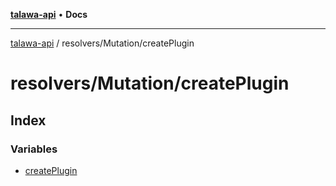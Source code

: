 [**talawa-api**](../../../README.md) • **Docs**

***

[talawa-api](../../../modules.md) / resolvers/Mutation/createPlugin

# resolvers/Mutation/createPlugin

## Index

### Variables

- [createPlugin](variables/createPlugin.md)
